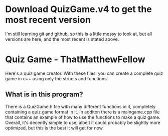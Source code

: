 # Download QuizGame.v4 to get the most recent version
I'm still learning git and github, so this is a little messy to look at, but all versions are here, and the most recent is stated above.

# Quiz Game - ThatMatthewFellow

Here's a quiz game creator. With these files, you can create a complete quiz game in c++ using only the structs and functions.

## What is in this program?

There is a QuizGame.h file with many different functions in it, completely containing a quiz game format in it. In additon there is a maingame.cpp file that contains an example of how to use the functions to make a quiz game.
Overall, it's decently simple to use, albeit it could probably be slightly more optimized, but this is the best it will get for now.
